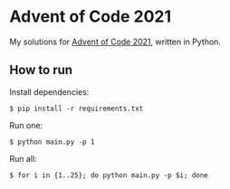 # Advent of Code 2021

My solutions for [Advent of Code 2021](https://adventofcode.com/2021), written in Python.

## How to run

Install dependencies:

```
$ pip install -r requirements.txt
```

Run one:

```
$ python main.py -p 1
```

Run all:
```
$ for i in {1..25}; do python main.py -p $i; done
```
